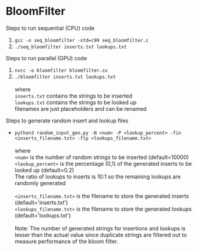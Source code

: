 # BloomFilter

Steps to run sequential (CPU) code
1.  ```gcc -o seq_bloomfilter -std=c99 seq_bloomfilter.c```
2.  ```./seq_bloomfilter inserts.txt lookups.txt``` 
    <br>
     
Steps to run parallel (GPU) code
1.  ```nvcc -o bloomfilter bloomfilter.cu```
2.  ```./bloomfilter inserts.txt lookups.txt``` 
     <br><br> where 
     <br>```inserts.txt``` contains the strings to be inserted
     <br> ```lookups.txt``` contains the strings to be looked up
     <br> filenames are just placeholders and can be renamed
     


Steps to generate random insert and lookup files
*   ```python3 random_input_gen.py -N <num> -P <lookup_percent> -fin <inserts_filename.txt> -flp <lookups_filename.txt>```
    <br><br> where 
    <br> ```<num>``` is the number of random strings to be inserted (default=10000)
    <br> ```<lookup_percent>``` is the percentage (0,1) of the generated inserts to be looked up (default=0.2)
    <br> The ratio of lookups to inserts is 10:1 so the remaining lookups are randomly generated 
    <br><br> ```<inserts_filename.txt>``` is the filename to store the generated inserts (default='inserts.txt')
    <br> ```<lookups_filename.txt>``` is the filename to store the generated lookups (default='lookups.txt')
    <br><br> Note: The number of generated strings for insertions and lookups is lesser than the actual value since duplicate strings are filtered out to measure performance of the bloom filter.
